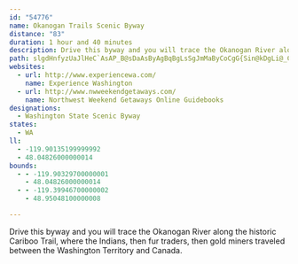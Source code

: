 ```yaml
---
id: "54776"
name: Okanogan Trails Scenic Byway
distance: "83"
duration: 1 hour and 40 minutes
description: Drive this byway and you will trace the Okanogan River along the historic Cariboo Trail, where the Indians, then fur traders, then gold miners traveled between the Washington Territory and Canada.
path: slgdHnfyzUaJlHeC`AsAP_B@sDaAsByAgBqBgLsSgJmMaByCoCgG{Sin@kDgLi@_CYyB_BgQ]sCe@oCcF}PoKia@{N{g@kBuFqAeDgHiOaFeLaNsXsByEeOqb@s@}BgFaWsIsc@sDoPqK_i@gGkYqGcVgE}MmJiXgDcKoKgZcUcq@ab@mqAoEuMgCiFaCmDgMaMgCwCs@mAoBgFc@uAu@wDsCiWKyA?uDJaEj@sLPgBrD_aAh@wUtAuz@LeBf@sDvA{C~@sAr@s@|FkCbA_At@oAXw@n@gCvHcvAlB}]HyCIiK{AiYoBaw@QeK@a|@FuEIqHs@wE_AcDeAuB}AqB_Ay@cB{@y]oNeTgJel@iUqQyHkGoBeb@yJeNoDeOwF}OuG_SsHkIaB}a@eF}ZiGuGeAgCYgNE_NpAcg@bGyy@~IeGfAaGjBaEfBsFzC{D~C_R`Qma@r`@qKrKgI|L}EjI{_@hq@mF|Hgx@bgA_OxPcYnYqH~EuNnFuNlE{a@`NgMtDwYxJmNlE{Y~JeH`BmGl@sFRsCGkJw@imAiQe@[wDy@iNqGaJuGqFmFqs@scAcDaEuIkMsBaEuA{DuEoTsC}NoFuSw|@_aCqDaL_CyIsAgKqA}UeBaRcAgGsC}J{`@csAoA_F}UyfAsDgOiB_FmXaa@qEgHiAaCaIgXcFqRyBgFsAwBgKkJ{J_I}E_CqC{@{Be@kBSqo@gE_TkAcSyAsDy@oCgAeFyCeBeBaCgCin@c~@oK}NcUk\{MaToNuSaOmY}M}XiFyLaLcUmF{LyMyWqMuX}EgLe]qs@uIuRoFuKgFoJcDkE_JcIaOsGo\oLs`@{MgEeCwCuCmEsFmEyI}DoJcFsGcCgCaX{PwHsEgG_EuBcBgHyJcQcSe^gc@oX{[u]yb@ko@uv@iLkJsHeEwHkCwF{A_MmCgJaCeHwBaM{B}FKwFr@oCr@uDpBmHhGaN`MuL|JsF~CgIdDmh@vQ_IfD_GvDqrBpcBwDlD{IhKaWva@aE`FkHdEgHrAcD`B{DrCoApAwGvHwH~E_CdA{WnFiChAgEnCuBlBm_@v`@_DtCqElD_DbBqJtDwIjBwIrAgVbEsDv@sFrBa|@|a@gEfBwC~@k`AvWyDf@}EVuCIwD[eE_AoFsBmDyBqCsBar@in@iA}@oK}Ju{@{v@}b@y\gKyHaEyAwC_@_DByDX}FLsCQ_HeBcXoJcEoBmHwEgTcOyFkEgDcDmIkKsf@qq@yQoVaEgGk`@aj@yOiTyEuFwF_FqEaD{xAq`AgBy@_Ck@eAKuCXwBdAqAfA}H`KiBdBwA`As@ZuCf@gGI}jA{GmC[mBs@eBeAeQyNob@e_@io@ui@}UuSuAuAiCmD_O}WmAsByC}D_CuBiPoMuOgN_O{LmD_C{KuBuMgDsUmK{l@cXgJsEye@iTsDyAoeA{e@mq@c[yFsCq~@gg@sFqC{Cu@_i@sGe}@iKmKkBwIgCya@sGmDS_KWk|BxGuFd@{T`F_P~DizBfh@iF^eGYyuAuMyC?sDRwFtAa~@hc@aaAxe@sAt@{N~OmBtA_Bv@eL`CqNzAu\dEq[nE}CPcFMmUgEiw@sOmHyBmWeLoB]{@?gB^qBr@iBdAmBdB_OtQsH`KmTdXoPvTwGfHsBxCoBfBmAPmDLmEAgMqIaJ{GaBUkQn@}Gl@}C~@wCvBeDeAe@EgB^m@Di@EeAa@_A}@iAuDh@wDT_AZy@\\H~@z@mAv@~A
websites:
  - url: http://www.experiencewa.com/
    name: Experience Washington
  - url: http://www.nwweekendgetaways.com/
    name: Northwest Weekend Getaways Online Guidebooks
designations:
  - Washington State Scenic Byway
states:
  - WA
ll:
  - -119.90135199999992
  - 48.04826000000014
bounds:
  - - -119.90329700000001
    - 48.04826000000014
  - - -119.39946700000002
    - 48.95048100000008

---
```


Drive this byway and you will trace the Okanogan River along the historic Cariboo Trail, where the Indians, then fur traders, then gold miners traveled between the Washington Territory and Canada.
